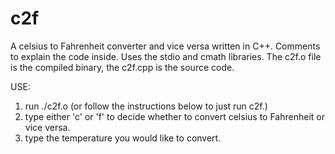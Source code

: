 # c2f
A celsius to Fahrenheit converter and vice versa written in C++.
Comments to explain the code inside.
Uses the stdio and cmath libraries.
The c2f.o file is the compiled binary, the c2f.cpp is the source code.

USE:
1. run ./c2f.o (or follow the instructions below to just run c2f.)
2. type either 'c' or 'f' to decide whether to convert celsius to Fahrenheit or vice versa.
3. type the temperature you would like to convert.
